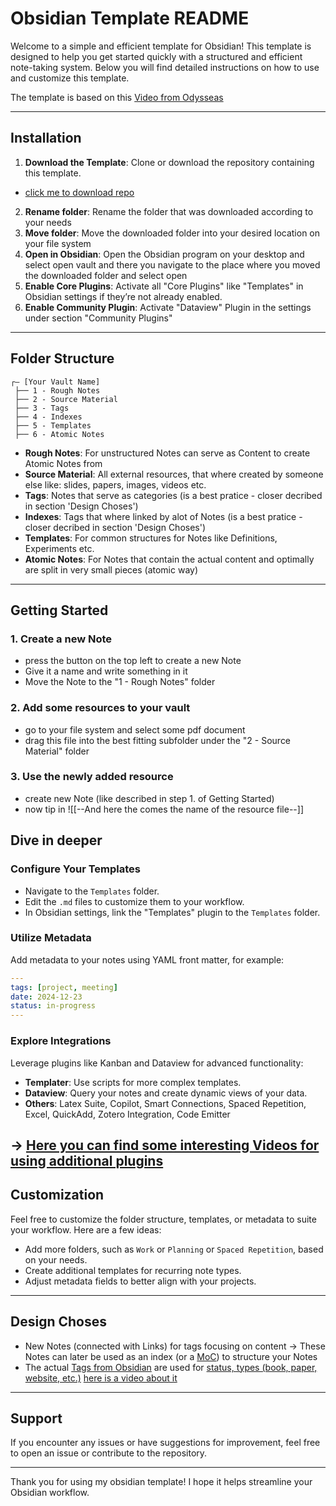 # Obsidian Template README

Welcome to a simple and efficient template for Obsidian! This template is designed to help you get started quickly with a structured and efficient note-taking system. Below you will find detailed instructions on how to use and customize this template.

The template is based on this [Video from Odysseas](https://www.youtube.com/watch?v=hSTy_BInQs8&list=PLCPVAsJ6prFeROROzCeEIVfWGMRq1ImT5)

---

## Installation

1. **Download the Template**: Clone or download the repository containing this template.
- [click me to download repo](https://github.com/benjaminkost/obsidian_template_en/archive/refs/heads/master.zip)
2. **Rename folder**: Rename the folder that was downloaded according to your needs
3. **Move folder**: Move the downloaded folder into your desired location on your file system
4. **Open in Obsidian**: Open the Obsidian program on your desktop and select open vault and there you navigate to the place where you moved the downloaded folder and select open
4. **Enable Core Plugins**: Activate all "Core Plugins" like "Templates" in Obsidian settings if they’re not already enabled.
5. **Enable Community Plugin**: Activate "Dataview" Plugin in the settings under section "Community Plugins"

---

## Folder Structure

```plaintext
┌— [Your Vault Name]
 ├── 1 - Rough Notes
 ├── 2 - Source Material
 ├── 3 - Tags
 ├── 4 - Indexes
 ├── 5 - Templates
 ├── 6 - Atomic Notes
```

- **Rough Notes**: For unstructured Notes can serve as Content to create Atomic Notes from
- **Source Material**: All external resources, that where created by someone else like: slides, papers, images, videos etc.
- **Tags**: Notes that serve as categories (is a best pratice - closer decribed in section 'Design Choses')
- **Indexes**: Tags that where linked by alot of Notes (is a best pratice - closer decribed in section 'Design Choses')
- **Templates**: For common structures for Notes like Definitions, Experiments etc.
- **Atomic Notes**: For Notes that contain the actual content and optimally are split in very small pieces (atomic way)

---

## Getting Started

### 1. Create a new Note

- press the button on the top left to create a new Note
- Give it a name and write something in it
- Move the Note to the "1 - Rough Notes" folder

### 2. Add some resources to your vault

- go to your file system and select some pdf document
- drag this file into the best fitting subfolder under the "2 - Source Material" folder

### 3. Use the newly added resource

- create new Note (like described in step 1. of Getting Started)
- now tip in ![[--And here the comes the name of the resource file--]]

## Dive in deeper

### Configure Your Templates

- Navigate to the `Templates` folder.
- Edit the `.md` files to customize them to your workflow.
- In Obsidian settings, link the "Templates" plugin to the `Templates` folder.

### Utilize Metadata

Add metadata to your notes using YAML front matter, for example:

```yaml
---
tags: [project, meeting]
date: 2024-12-23
status: in-progress
---
```

### Explore Integrations

Leverage plugins like Kanban and Dataview for advanced functionality:

- **Templater**: Use scripts for more complex templates.
- **Dataview**: Query your notes and create dynamic views of your data.
- **Others**: Latex Suite, Copilot, Smart Connections, Spaced Repetition, Excel, QuickAdd, Zotero Integration, Code Emitter

-> [Here you can find some interesting Videos for using additional plugins](https://www.youtube.com/watch?v=hSTy_BInQs8&list=PLCPVAsJ6prFeROROzCeEIVfWGMRq1ImT5&index=1)
---

## Customization

Feel free to customize the folder structure, templates, or metadata to suite your workflow. Here are a few ideas:

- Add more folders, such as `Work` or `Planning` or `Spaced Repetition`, based on your needs.
- Create additional templates for recurring note types.
- Adjust metadata fields to better align with your projects.

---
## Design Choses
- New Notes (connected with Links) for tags focusing on content
   -> These Notes can later be used as an index (or a [MoC](https://forum.obsidian.md/t/what-is-a-moc/58423/11)) to structure your Notes  
- The actual [Tags from Obsidian](https://help.obsidian.md/Editing+and+formatting/Tags) are used for [status, types (book, paper, website, etc.)](https://forum.obsidian.md/t/a-guide-on-links-vs-tags-in-obsidian/28231/4?u=benboomer) [here is a video about it](https://www.youtube.com/watch?v=fwO8LzH9q3I)

---

## Support

If you encounter any issues or have suggestions for improvement, feel free to open an issue or contribute to the repository.

---

Thank you for using my obsidian template! I hope it helps streamline your Obsidian workflow.



